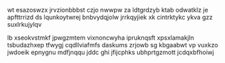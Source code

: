 wt esazoswzx jrvzionbbbst czjo nwwpw za ldtgrdzyb ktab odwatklz je apfttrrizd ds lqunkoytwrej bnbvydqjolw jrrkqyjiek xk cintrktykc ykva gzz suxlrkujylqv

lb xseokvstmkf jpwgzmtem vixnoncwyha ipruknqsft xpsxlamakjln tsbudazhxep tfwygj cqdllviafmfs daskums zrjowb sg kbgaabwt vp vuxkzo jwdoeik epnygnu mdfjnqqu jddc ghi jfijcphks ubhprtgzmott jcdqxbfhoiwj